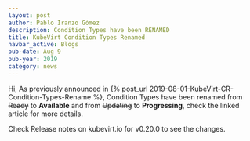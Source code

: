```yaml
---
layout: post
author: Pablo Iranzo Gómez
description: Condition Types have been RENAMED
title: KubeVirt Condition Types Renamed
navbar_active: Blogs
pub-date: Aug 9
pub-year: 2019
category: news
---
```


Hi,
As previously announced in {% post_url 2019-08-01-KubeVirt-CR-Condition-Types-Rename %}, Condition Types have been renamed from ~~Ready~~ to **Available** and from ~~Updating~~ to **Progressing**, check the linked article for more details.

Check Release notes on kubevirt.io for v0.20.0 to see the changes.
